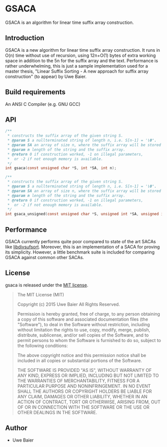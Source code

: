 # GSACA

GSACA is an algorithm for linear time suffix array construction.

## Introduction
GSACA is a new algorithm for linear time suffix array construction.
It runs in O(n) time without use of recursion, using 12n+O(1) bytes of extra working space 
in addition to the 5n for the suffix array and the text. Performance is rather
underwhelming, this is just a sample implementation used for a master thesis,
"Linear Suffix Sorting - A new approach for suffix array construction" (to appear) 
by Uwe Baier.

## Build requirements
An ANSI C Compiler (e.g. GNU GCC)

## API
```c
/**
 * constructs the suffix array of the given string S.
 * @param S a nullterminated string of length n, i.e. S[n-1] = '\0'.
 * @param SA an array of size n, where the suffix array will be stored to.
 * @param n length of the string and the suffix array.
 * @return 0 if construction worked, -1 on illegal parameters,
 *	or -2 if not enough memory is available.
 */
int gsaca(const unsigned char *S, int *SA, int n);

/**
 * constructs the suffix array of the given string S.
 * @param S a nullterminated string of length n, i.e. S[n-1] = '\0'.
 * @param SA an array of size n, where the suffix array will be stored to.
 * @param n length of the string and the suffix array.
 * @return 0 if construction worked, -1 on illegal parameters,
 *	or -2 if not enough memory is available.
 */
int gsaca_unsigned(const unsigned char *S, unsigned int *SA, unsigned int n);
```

## Performance
GSACA currently performs quite poor compared to state of the art SACAs like 
[libdivsufsort](https://github.com/y-256/libdivsufsort). Moreover, this is
an implementation of a SACA for proving its simplicity. However, a little
benchmark suite is included for comparing GSACA against common other SACAs.

## License
gsaca is released under the [MIT license](LICENSE "MIT license").
> The MIT License (MIT)
>
> Copyright (c) 2015 Uwe Baier All Rights Reserved.
>
> Permission is hereby granted, free of charge, to any person obtaining a copy
> of this software and associated documentation files (the "Software"), to deal
> in the Software without restriction, including without limitation the rights
> to use, copy, modify, merge, publish, distribute, sublicense, and/or sell
> copies of the Software, and to permit persons to whom the Software is
> furnished to do so, subject to the following conditions:
>
> The above copyright notice and this permission notice shall be included in all
> copies or substantial portions of the Software.
>
> THE SOFTWARE IS PROVIDED "AS IS", WITHOUT WARRANTY OF ANY KIND, EXPRESS OR
> IMPLIED, INCLUDING BUT NOT LIMITED TO THE WARRANTIES OF MERCHANTABILITY,
> FITNESS FOR A PARTICULAR PURPOSE AND NONINFRINGEMENT. IN NO EVENT SHALL THE
> AUTHORS OR COPYRIGHT HOLDERS BE LIABLE FOR ANY CLAIM, DAMAGES OR OTHER
> LIABILITY, WHETHER IN AN ACTION OF CONTRACT, TORT OR OTHERWISE, ARISING FROM,
> OUT OF OR IN CONNECTION WITH THE SOFTWARE OR THE USE OR OTHER DEALINGS IN THE
> SOFTWARE.

## Author
* Uwe Baier


